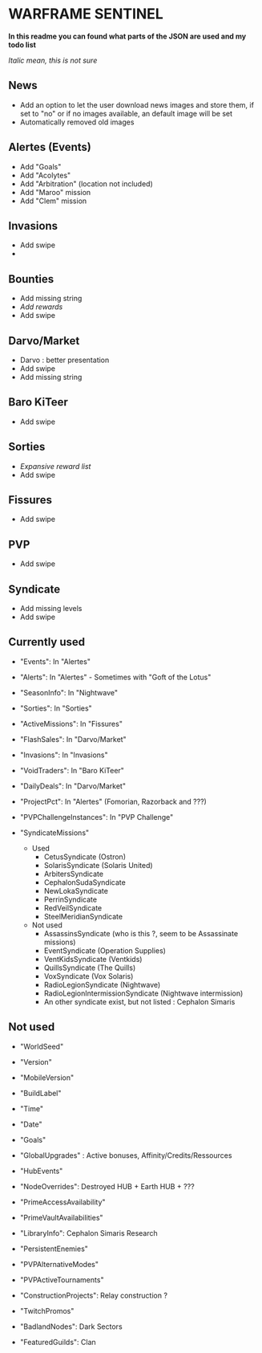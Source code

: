 # WARFRAME SENTINEL

**In this readme you can found what parts of the JSON are used and my todo list**

*Italic mean, this is not sure*

## News
 - Add an option to let the user download news images and store them, if set to "no" or if no images available, an default image will be set
 - Automatically removed old images

## Alertes (Events)
 - Add "Goals"
 - Add "Acolytes"
 - Add "Arbitration" (location not included)
 - Add "Maroo" mission
 - Add "Clem" mission

## Invasions
 - Add swipe
 -

## Bounties
 - Add missing string
 - *Add rewards*
 - Add swipe

## Darvo/Market
 - Darvo : better presentation
 - Add swipe
 - Add missing string

## Baro KiTeer
 - Add swipe

## Sorties
 - *Expansive reward list*
 - Add swipe

## Fissures
 - Add swipe

## PVP
 - Add swipe

## Syndicate
 - Add missing levels
 - Add swipe

## Currently used
- "Events": In "Alertes"
- "Alerts": In "Alertes" - Sometimes with "Goft of the Lotus"
- "SeasonInfo": In "Nightwave"
- "Sorties": In "Sorties"
- "ActiveMissions": In "Fissures"
- "FlashSales": In "Darvo/Market"
- "Invasions": In "Invasions"
- "VoidTraders": In "Baro KiTeer"
- "DailyDeals": In "Darvo/Market"
- "ProjectPct": In "Alertes" (Fomorian, Razorback and ???)
- "PVPChallengeInstances": In "PVP Challenge"

- "SyndicateMissions"
  - Used 
    - CetusSyndicate (Ostron)
    - SolarisSyndicate (Solaris United)
    - ArbitersSyndicate
    - CephalonSudaSyndicate
    - NewLokaSyndicate
    - PerrinSyndicate
    - RedVeilSyndicate
    - SteelMeridianSyndicate
  - Not used
    - AssassinsSyndicate (who is this ?, seem to be Assassinate missions)
    - EventSyndicate (Operation Supplies)
    - VentKidsSyndicate (Ventkids)
    - QuillsSyndicate (The Quills)
    - VoxSyndicate (Vox Solaris) 
    - RadioLegionSyndicate (Nightwave)
    - RadioLegionIntermissionSyndicate (Nightwave intermission)
    - An other syndicate exist, but not listed : Cephalon Simaris

## Not used

- "WorldSeed"
- "Version"
- "MobileVersion"
- "BuildLabel"
- "Time"
- "Date"

- "Goals"
- "GlobalUpgrades" : Active bonuses, Affinity/Credits/Ressources
- "HubEvents"
- "NodeOverrides": Destroyed HUB + Earth HUB + ???
- "PrimeAccessAvailability"
- "PrimeVaultAvailabilities"
- "LibraryInfo": Cephalon Simaris Research
- "PersistentEnemies"
- "PVPAlternativeModes"
- "PVPActiveTournaments"
- "ConstructionProjects": Relay construction ?
- "TwitchPromos"

- "BadlandNodes": Dark Sectors
- "FeaturedGuilds": Clan
